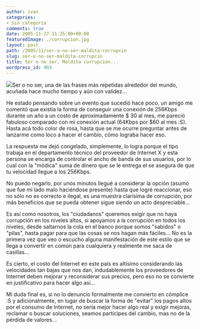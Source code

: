 ```yaml
---
author: ivan
categories:
- Sin categoría
comments: true
date: 2005-11-27 11:25:00+00:00
featuredImage: ./corrupcion.jpg
layout: post
path: /2005/11/ser-o-no-ser-maldita-corrupcin
slug: ser-o-no-ser-maldita-corrupcin
title: Ser o no ser, Maldita corrupción...
wordpress_id: 963
---
```


[![](https://photos1.blogger.com/blogger/5311/455/200/corrupcion.jpg)](http://photos1.blogger.com/blogger/5311/455/1600/corrupcion.png)Ser o no ser, una de las frases más repetidas alrededor del mundo, acuñada hace mucho tiempo y aún con validez...

He estado pensando sobre un evento que sucedió hace poco, un amigo me comentó que existía la forma de conseguir una conexión de 256Kbps durante un año a un costo de aproximadamente $ 30 al mes, me pareció fabuloso comparado con mi conexión actual (64Kbps por $60 al mes :S). Hasta acá todo color de rosa, hasta que se me ocurre preguntar antes de lanzarme como loco a hacer el cambio, cómo lograba hacer eso.

La respuesta me dejó congelado, simplemente, lo logra porque el tipo trabaja en el departamento técnico del proveedor de Internet X y esta persona se encarga de controlar el ancho de banda de sus usuarios, por lo cual con la "módica" suma de dinero que se le entrega el se asegura de que tu velocidad llegue a los 256Kbps.

No puedo negarlo, por unos minutos llegué a considerar la opción (asumo que fue mi lado malo haciéndose presente) hasta que logré reaccionar, eso no sólo no es correcto e ilegal, es una muestra clarísima de corrupción, por más beneficios que se pueda obtener sigue siendo un acto despreciable...

Es así como nosotros, los "ciudadanos" queremos exigir que no haya corrupción en los niveles altos, si apoyamos a la corrupción en todos los niveles, desde saltarnos la cola en el banco porque somos "sabidos" o "pilas", hasta pagar para que las cosas se nos hagan más fáciles... No es la primera vez que veo o escucho alguna manifestación de este estilo que se llega a convertir en común para cualquiera y realmente me saca de casillas...

Es cierto, el costo del Internet en este país es altísimo considerando las velocidades tan bajas que nos dan, indudablemente los proveedores de Internet deben mejorar y reconsiderar sus precios, pero eso no se convierte en justificativo para hacer algo así...

Mi duda final es, si no lo denuncio formalmente me convierto en cómplice :S
y adicionalmente, en lugar de buscar la forma de "evitar" los pagos altos por el consumo de Internet, no sería mejor hacer algo real y exigir mejoras, reclamar o buscar soluciones, seamos partícipes del cambio, mas no de la pérdida de valores...
